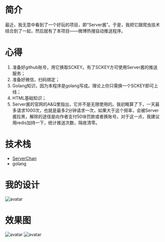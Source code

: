 # 简介
最近，我无意中看到了一个好玩的项目，即“Server酱”。于是，我把它跟爬虫技术结合到了一起，然后就有了本项目——微博热搜自动推送程序。

# 心得
1. 准备好github账号，用它换取SCKEY。有了SCKEY方可使用Server酱的推送服务；
2. 准备好微信，扫码绑定；
3. Golang知识，因为本程序是golang写成。理论上你只需换一个SCKEY即可上线；
4. HTML基础知识；
5. Server酱的官网的A&Q里指出，它并不是无限使用的。我初略算了下，一天最多请求1000次，也就是最多2分钟请求一次，如果大于这个频率，会被Server酱拉黑，解除的途径是向作者支付50块罚款或者换账号。对于这一点，我建议用redis加持一下，统计推送次数，隔夜清零。

# 技术栈
- [ServerChan](http://sc.ftqq.com/3.version)
- golang

# 我的设计
![avatar](https://github.com/wltos/project/feature/WeiBoTop/img/20200502_01.jpg)

# 效果图
![avatar](https://github.com/wltos/project/feature/WeiBoTop/img/20200502_02.jpg)
![avatar](https://github.com/wltos/project/feature/WeiBoTop/img/20200502_03.jpg)

